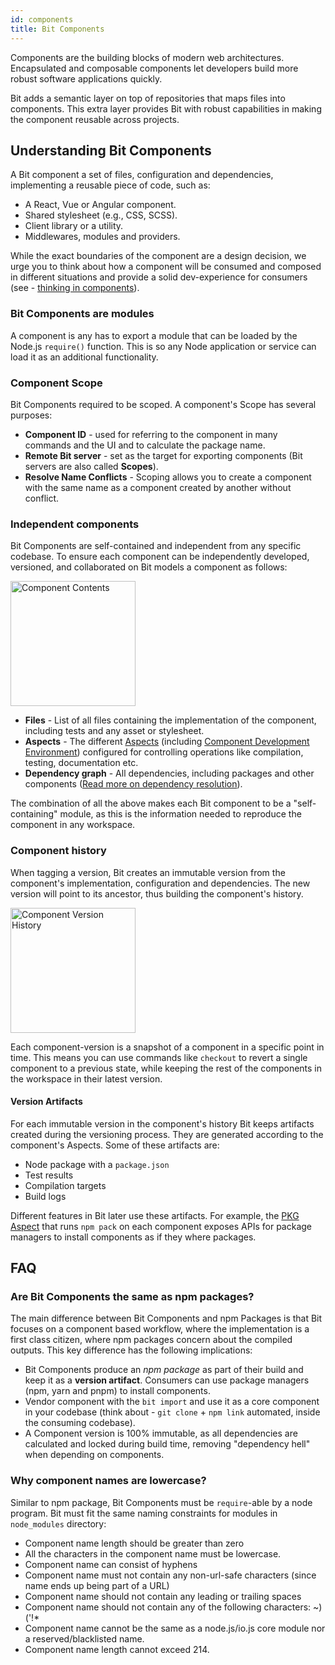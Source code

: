 ```yaml
---
id: components
title: Bit Components
---
```


Components are the building blocks of modern web architectures. Encapsulated and composable components let developers build more robust software applications quickly.

Bit adds a semantic layer on top of repositories that maps files into components. This extra layer provides Bit with robust capabilities in making the component reusable across projects.

## Understanding Bit Components

A Bit component a set of files, configuration and dependencies, implementing a reusable piece of code, such as:

- A React, Vue or Angular component.
- Shared stylesheet (e.g., CSS, SCSS).
- Client library or a utility.
- Middlewares, modules and providers.

While the exact boundaries of the component are a design decision, we urge you to think about how a component will be consumed and composed in different situations and provide a solid dev-experience for consumers (see - [thinking in components](/component-architecture/thinking-in-components)).

### Bit Components are modules

A component is any has to export a module that can be loaded by the Node.js `require()` function. This is so any Node application or service can load it as an additional functionality.

### Component Scope

Bit Components required to be scoped. A component's Scope has several purposes:

- **Component ID** - used for referring to the component in many commands and the UI and to calculate the package name.
- **Remote Bit server** - set as the target for exporting components (Bit servers are also called **Scopes**).
- **Resolve Name Conflicts** - Scoping allows you to create a component with the same name as a component created by another without conflict.

### Independent components

Bit Components are self-contained and independent from any specific codebase. To ensure each component can be independently developed, versioned, and collaborated on Bit models a component as follows:

<div style={{textAlign: 'center'}}>
    <img src="/img/component-contents.png" width="200" alt="Component Contents" />
</div>

- **Files** - List of all files containing the implementation of the component, including tests and any asset or stylesheet.
- **Aspects** - The different [Aspects](/aspects/aspects-overview) (including [Component Development Environment](/building-with-bit/environments)) configured for controlling operations like compilation, testing, documentation etc.
- **Dependency graph** - All dependencies, including packages and other components ([Read more on dependency resolution](/aspects/dependency-resolver)).

The combination of all the above makes each Bit component to be a "self-containing" module, as this is the information needed to reproduce the component in any workspace.

### Component history

When tagging a version, Bit creates an immutable version from the component's implementation, configuration and dependencies. The new version will point to its ancestor, thus building the component's history.

<div style={{textAlign: 'center'}}>
    <img src="/img/version-history.png" width="200" alt="Component Version History" />
</div>

Each component-version is a snapshot of a component in a specific point in time. This means you can use commands like `checkout` to revert a single component to a previous state, while keeping the rest of the components in the workspace in their latest version.

#### Version Artifacts

For each immutable version in the component's history Bit keeps artifacts created during the versioning process. They are generated according to the component's Aspects. Some of these artifacts are:

- Node package with a `package.json`
- Test results
- Compilation targets
- Build logs

Different features in Bit later use these artifacts. For example, the [PKG Aspect](/aspects/pkg) that runs `npm pack` on each component exposes APIs for package managers to install components as if they where packages.

## FAQ

### Are Bit Components the same as npm packages?

The main difference between Bit Components and npm Packages is that Bit focuses on a component based workflow, where the implementation is a first class citizen, where npm packages concern about the compiled outputs. This key difference has the following implications:

- Bit Components produce an _npm package_ as part of their build and keep it as a **version artifact**. Consumers can use package managers (npm, yarn and pnpm) to install components.
- Vendor component with the `bit import` and use it as a core component in your codebase (think about - `git clone` + `npm link` automated, inside the consuming codebase).
- A Component version is 100% immutable, as all dependencies are calculated and locked during build time, removing "dependency hell" when depending on components.

### Why component names are lowercase?

Similar to npm package, Bit Components must be `require`-able by a node program. Bit must fit the same naming constraints for modules in `node_modules` directory:

- Component name length should be greater than zero
- All the characters in the component name must be lowercase.
- Component name can consist of hyphens
- Component name must not contain any non-url-safe characters (since name ends up being part of a URL)
- Component name should not contain any leading or trailing spaces
- Component name should not contain any of the following characters: ~)('!\*
- Component name cannot be the same as a node.js/io.js core module nor a reserved/blacklisted name.
- Component name length cannot exceed 214.
